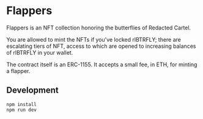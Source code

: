 # Flappers

Flappers is an NFT collection honoring the butterflies of Redacted Cartel.

You are allowed to mint the NFTs if you've locked rlBTRFLY; there are escalating
tiers of NFT, access to which are opened to increasing balances of rlBTRFLY in
your wallet.

The contract itself is an ERC-1155. It accepts a small fee, in ETH, for minting
a flapper.

## Development

```
npm install
npm run dev
```